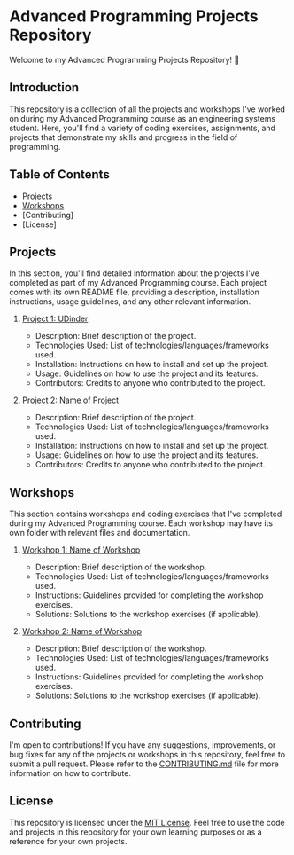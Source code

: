 # Advanced Programming Projects Repository

Welcome to my Advanced Programming Projects Repository! 🚀

## Introduction

This repository is a collection of all the projects and workshops I've worked on during my Advanced Programming course as an engineering systems student. Here, you'll find a variety of coding exercises, assignments, and projects that demonstrate my skills and progress in the field of programming.

## Table of Contents

- [Projects](UDinder)
- [Workshops]()
- [Contributing]
- [License]

## Projects

In this section, you'll find detailed information about the projects I've completed as part of my Advanced Programming course. Each project comes with its own README file, providing a description, installation instructions, usage guidelines, and any other relevant information.

1. [Project 1: UDinder](./project1/README.md)
   - Description: Brief description of the project.
   - Technologies Used: List of technologies/languages/frameworks used.
   - Installation: Instructions on how to install and set up the project.
   - Usage: Guidelines on how to use the project and its features.
   - Contributors: Credits to anyone who contributed to the project.

2. [Project 2: Name of Project](./project2/README.md)
   - Description: Brief description of the project.
   - Technologies Used: List of technologies/languages/frameworks used.
   - Installation: Instructions on how to install and set up the project.
   - Usage: Guidelines on how to use the project and its features.
   - Contributors: Credits to anyone who contributed to the project.



## Workshops

This section contains workshops and coding exercises that I've completed during my Advanced Programming course. Each workshop may have its own folder with relevant files and documentation.

1. [Workshop 1: Name of Workshop](./workshop1/)
   - Description: Brief description of the workshop.
   - Technologies Used: List of technologies/languages/frameworks used.
   - Instructions: Guidelines provided for completing the workshop exercises.
   - Solutions: Solutions to the workshop exercises (if applicable).

2. [Workshop 2: Name of Workshop](./workshop2/)
   - Description: Brief description of the workshop.
   - Technologies Used: List of technologies/languages/frameworks used.
   - Instructions: Guidelines provided for completing the workshop exercises.
   - Solutions: Solutions to the workshop exercises (if applicable).

<!-- Add more workshops as needed -->

## Contributing

I'm open to contributions! If you have any suggestions, improvements, or bug fixes for any of the projects or workshops in this repository, feel free to submit a pull request. Please refer to the [CONTRIBUTING.md](./CONTRIBUTING.md) file for more information on how to contribute.

## License

This repository is licensed under the [MIT License](./LICENSE). Feel free to use the code and projects in this repository for your own learning purposes or as a reference for your own projects.

